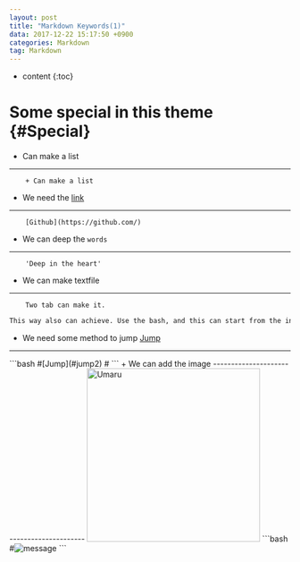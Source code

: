 ```yaml
---
layout: post
title: "Markdown Keywords(1)"
data: 2017-12-22 15:17:50 +0900
categories: Markdown
tag: Markdown
---
```


* content
{:toc}


Some special in this theme      {#Special}
==========================================
+ Can make a list
------------------------------------------
		+ Can make a list

+ We need the [link](http://github.com/)
------------------------------------------
		[Github](https://github.com/)

+ We can deep the `words`
------------------------------------------
		'Deep in the heart'

+ We can make textfile
------------------------------------------
		Two tab can make it.

```bash
This way also can achieve. Use the bash, and this can start from the initial of one line.
```

+ We need some method to jump [Jump](#jump)
------------------------------------------

<span id=jump>
```bash		
#[Jump](#jump2)
#<span id=jump2>
```
+ We can add the image
------------------------------------------
<img src="{{ '/assets/umaru2.jpg' | prepend: site.baseurl }}" alt="Umaru" width="310" />
```bash
#<img src="{{ '/route' | prepend: site.baseurl }}" alt="message" width="big?" />
```




